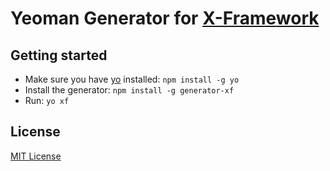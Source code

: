 # Yeoman Generator for [X-Framework](https://github.com/epam/x-framework)


## Getting started
- Make sure you have [yo](https://github.com/yeoman/yo) installed:
    `npm install -g yo`
- Install the generator: `npm install -g generator-xf`
- Run: `yo xf`

## License
[MIT License](http://en.wikipedia.org/wiki/MIT_License)
